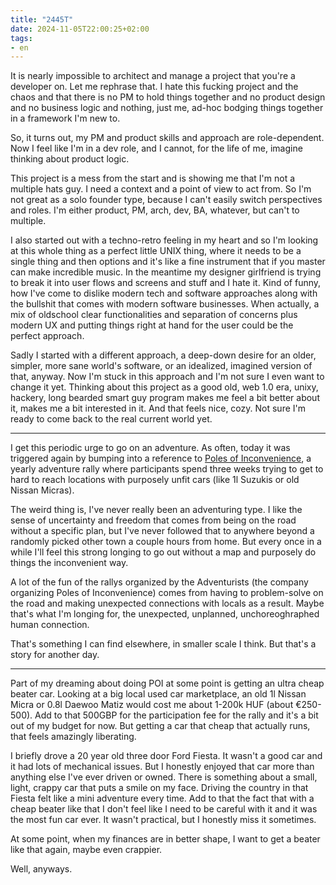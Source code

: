 ```yaml
---
title: "2445T"
date: 2024-11-05T22:00:25+02:00
tags:
- en
---
```


It is nearly impossible to architect and manage a project that you're a developer on. Let me rephrase that. I hate this fucking project and the chaos and that there is no PM to hold things together and no product design and no business logic and nothing, just me, ad-hoc bodging things together in a framework I'm new to.

So, it turns out, my PM and product skills and approach are role-dependent. Now I feel like I'm in a dev role, and I cannot, for the life of me, imagine thinking about product logic.

This project is a mess from the start and is showing me that I'm not a multiple hats guy. I need a context and a point of view to act from. So I'm not great as a solo founder type, because I can't easily switch perspectives and roles. I'm either product, PM, arch, dev, BA, whatever, but can't to multiple.

I also started out with a techno-retro feeling in my heart and so I'm looking at this whole thing as a perfect little UNIX thing, where it needs to be a single thing and then options and it's like a fine instrument that if you master can make incredible music. In the meantime my designer girlfriend is trying to break it into user flows and screens and stuff and I hate it. Kind of funny, how I've come to dislike modern tech and software approaches along with the bullshit that comes with modern software businesses. When actually, a mix of oldschool clear functionalities and separation of concerns plus modern UX and putting things right at hand for the user could be the perfect approach.

Sadly I started with a different approach, a deep-down desire for an older, simpler, more sane world's software, or an idealized, imagined version of that, anyway. Now I'm stuck in this approach and I'm not sure I even want to change it yet. Thinking about this project as a good old, web 1.0 era, unixy, hackery, long bearded smart guy program makes me feel a bit better about it, makes me a bit interested in it. And that feels nice, cozy. Not sure I'm ready to come back to the real current world yet.

---

I get this periodic urge to go on an adventure. As often, today it was triggered again by bumping into a reference to [Poles of Inconvenience](https://www.theadventurists.com/poles-of-inconvenience/), a yearly adventure rally where participants spend three weeks trying to get to hard to reach locations with purposely unfit cars (like 1l Suzukis or old Nissan Micras).

The weird thing is, I've never really been an adventuring type. I like the sense of uncertainty and freedom that comes from being on the road without a specific plan, but I've never followed that to anywhere beyond a randomly picked other town a couple hours from home. But every once in a while I'll feel this strong longing to go out without a map and purposely do things the inconvenient way.

A lot of the fun of the rallys organized by the Adventurists (the company organizing Poles of Inconvenience) comes from having to problem-solve on the road and making unexpected connections with locals as a result. Maybe that's what I'm longing for, the unexpected, unplanned, unchoreoghraphed human connection.

That's something I can find elsewhere, in smaller scale I think. But that's a story for another day.

---

Part of my dreaming about doing POI at some point is getting an ultra cheap beater car. Looking at a big local used car marketplace, an old 1l Nissan Micra or 0.8l Daewoo Matiz would cost me about 1-200k HUF (about €250-500). Add to that 500GBP for the participation fee for the rally and it's a bit out of my budget for now. But getting a car that cheap that actually runs, that feels amazingly liberating.

I briefly drove a 20 year old three door Ford Fiesta. It wasn't a good car and it had lots of mechanical issues. But I honestly enjoyed that car more than anything else I've ever driven or owned. There is something about a small, light, crappy car that puts a smile on my face. Driving the country in that Fiesta felt like a mini adventure every time. Add to that the fact that with a cheap beater like that I don't feel like I need to be careful with it and it was the most fun car ever. It wasn't practical, but I honestly miss it sometimes.

At some point, when my finances are in better shape, I want to get a beater like that again, maybe even crappier.

Well, anyways.